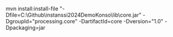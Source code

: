 mvn install:install-file "-Dfile=C:\Github\instanssi2024DemoKonso\lib\core.jar" -DgroupId="processing.core" -DartifactId=core -Dversion="1.0" -Dpackaging=jar